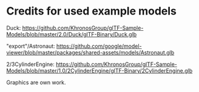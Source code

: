 # Credits for used example models

Duck: https://github.com/KhronosGroup/glTF-Sample-Models/blob/master/2.0/Duck/glTF-Binary/Duck.glb

"export"/Astronaut: https://github.com/google/model-viewer/blob/master/packages/shared-assets/models/Astronaut.glb

2/3CylinderEngine: https://github.com/KhronosGroup/glTF-Sample-Models/blob/master/1.0/2CylinderEngine/glTF-Binary/2CylinderEngine.glb

Graphics are own work.

